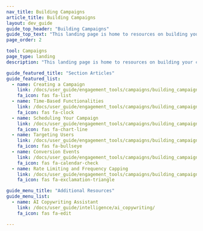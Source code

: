 ```yaml
---
nav_title: Building Campaigns
article_title: Building Campaigns
layout: dev_guide
guide_top_header: "Building Campaigns"
guide_top_text: "This landing page is home to resources on building your campaigns. After you've created your <a href='/docs/user_guide/engagement_tools/segments/'>segments</a>, use the resources here to set up your campaign and learn about the different options available.<br><br>We also highly recommend you check out our <a href='https://learning.braze.com/campaign-setup-delivery-targeting-conversions'>Campaign Setup</a> Braze Learning course."
page_order: 2

tool: Campaigns
page_type: landing
description: "This landing page is home to resources on building your campaigns. Here you can find resources on how to set up your campaign and the different options available."

guide_featured_title: "Section Articles"
guide_featured_list:
  - name: Creating a Campaign
    link: /docs/user_guide/engagement_tools/campaigns/building_campaigns/creating_campaign/
    fa_icon: fas fa-list
  - name: Time-Based Functionalities
    link: /docs/user_guide/engagement_tools/campaigns/building_campaigns/time_based_campaign/
    fa_icon: fas fa-clock
  - name: Scheduling Your Campaign
    link: /docs/user_guide/engagement_tools/campaigns/building_campaigns/delivery_types/
    fa_icon: fas fa-chart-line
  - name: Targeting Users
    link: /docs/user_guide/engagement_tools/campaigns/building_campaigns/targeting_users/
    fa_icon: fas fa-bullseye
  - name: Conversion Events
    link: /docs/user_guide/engagement_tools/campaigns/building_campaigns/conversion_events/
    fa_icon: fas fa-calendar-check
  - name: Rate Limiting and Frequency Capping
    link: /docs/user_guide/engagement_tools/campaigns/building_campaigns/rate-limiting/
    fa_icon: fas fa-exclamation-triangle

guide_menu_title: "Additional Resources"
guide_menu_list:
  - name: AI Copywriting Assistant
    link: /docs/user_guide/intelligence/ai_copywriting/
    fa_icon: fas fa-edit

---
```

